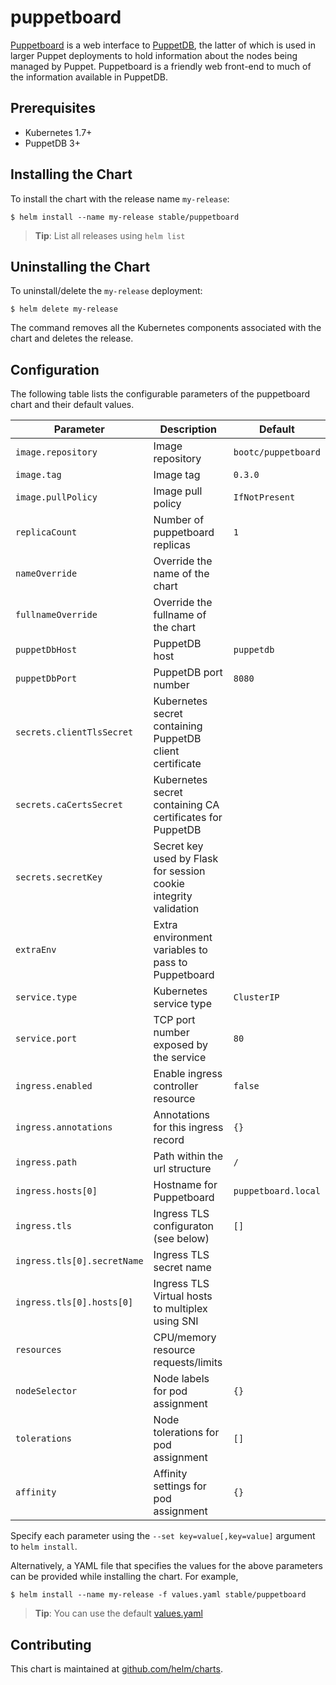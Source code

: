 # puppetboard

[Puppetboard](https://github.com/voxpupuli/puppetboard) is a web interface to
[PuppetDB](https://puppet.com/docs/puppetdb/), the latter of which is used in
larger Puppet deployments to hold information about the nodes being managed by
Puppet. Puppetboard is a friendly web front-end to much of the information
available in PuppetDB.

## Prerequisites

- Kubernetes 1.7+
- PuppetDB 3+

## Installing the Chart

To install the chart with the release name `my-release`:

```console
$ helm install --name my-release stable/puppetboard
```

> **Tip**: List all releases using `helm list`

## Uninstalling the Chart

To uninstall/delete the `my-release` deployment:

```console
$ helm delete my-release
```

The command removes all the Kubernetes components associated with the chart and
deletes the release.

## Configuration

The following table lists the configurable parameters of the puppetboard chart
and their default values.

| Parameter                     | Description                                                       | Default               |
| ---------                     | -----------                                                       | -------               |
| `image.repository`            | Image repository                                                  | `bootc/puppetboard`   |
| `image.tag`                   | Image tag                                                         | `0.3.0`               |
| `image.pullPolicy`            | Image pull policy                                                 | `IfNotPresent`        |
| `replicaCount`                | Number of puppetboard replicas                                    | `1`                   |
| `nameOverride`                | Override the name of the chart                                    |                       |
| `fullnameOverride`            | Override the fullname of the chart                                |                       |
| `puppetDbHost`                | PuppetDB host                                                     | `puppetdb`            |
| `puppetDbPort`                | PuppetDB port number                                              | `8080`                |
| `secrets.clientTlsSecret`     | Kubernetes secret containing PuppetDB client certificate          |                       |
| `secrets.caCertsSecret`       | Kubernetes secret containing CA certificates for PuppetDB         |                       |
| `secrets.secretKey`           | Secret key used by Flask for session cookie integrity validation  |                       |
| `extraEnv`                    | Extra environment variables to pass to Puppetboard                |                       |
| `service.type`                | Kubernetes service type                                           | `ClusterIP`           |
| `service.port`                | TCP port number exposed by the service                            | `80`                  |
| `ingress.enabled`             | Enable ingress controller resource                                | `false`               |
| `ingress.annotations`         | Annotations for this ingress record                               | `{}`                  |
| `ingress.path`                | Path within the url structure                                     | `/`                   |
| `ingress.hosts[0]`            | Hostname for Puppetboard                                          | `puppetboard.local`   |
| `ingress.tls`                 | Ingress TLS configuraton (see below)                              | `[]`                  |
| `ingress.tls[0].secretName`   | Ingress TLS secret name                                           |                       |
| `ingress.tls[0].hosts[0]`     | Ingress TLS Virtual hosts to multiplex using SNI                  |                       |
| `resources`                   | CPU/memory resource requests/limits                               |                       |
| `nodeSelector`                | Node labels for pod assignment                                    | `{}`                  |
| `tolerations`                 | Node tolerations for pod assignment                               | `[]`                  |
| `affinity`                    | Affinity settings for pod assignment                              | `{}`                  |

Specify each parameter using the `--set key=value[,key=value]` argument to
`helm install`.

Alternatively, a YAML file that specifies the values for the above parameters
can be provided while installing the chart. For example,

```console
$ helm install --name my-release -f values.yaml stable/puppetboard
```
> **Tip**: You can use the default [values.yaml](values.yaml)

## Contributing

This chart is maintained at [github.com/helm/charts](https://github.com/helm/charts).
